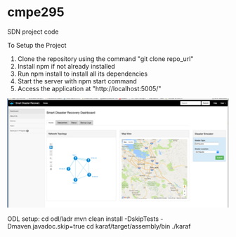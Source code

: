 # cmpe295
SDN project code


To Setup the Project

1. Clone the repository using the command "git clone repo_url"
2. Install npm if not already installed
3. Run npm install to install all its dependencies
4. Start the server with npm start command
5.  Access the application at "http://localhost:5005/"

![Application Home](/images/app-image2.png)

ODL setup:
cd odl/ladr
mvn clean install -DskipTests -Dmaven.javadoc.skip=true
cd karaf/target/assembly/bin
./karaf

